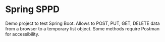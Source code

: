 # Spring SPPD

Demo project to test Spring Boot. Allows to POST, PUT, GET, DELETE data from a browser to a temporary list object. Some methods require Postman for accessibility. 
